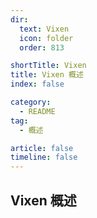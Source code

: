 ```yaml
---
dir:
  text: Vixen
  icon: folder
  order: 813

shortTitle: Vixen
title: Vixen 概述
index: false

category: 
  - README
tag:
  - 概述

article: false
timeline: false
---
```


## Vixen 概述